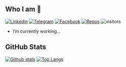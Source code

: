 ## Who I am 🤔

[![Linkedin](https://img.shields.io/badge/-eabdurayimov-0077b5?style=flat&logo=Linkedin&logoColor=white&link=https://www.linkedin.com/in/eabdurayimov/)](https://www.linkedin.com/in/eabdurayimov/)
[![Telegram](https://img.shields.io/badge/-akaramires-0088cc?style=flat&logo=Telegram&logoColor=white&link=https://web.telegram.org/#/im?p=@akaramires)](https://web.telegram.org/#/im?p=@akaramires)
[![Facebook](https://img.shields.io/badge/-akaramires-3b5998?style=flat&logo=Facebook&logoColor=white&link=https://www.facebook.com/akaramires/)](https://www.facebook.com/akaramires/)
[![Repos](https://badges.pufler.dev/repos/abdurayimov-work)](https://badges.pufler.dev)
![visitors](https://visitor-badge.laobi.icu/badge?page_id=abdurayimov-work.abdurayimov-work)


- I’m currently working...

## GitHub Stats

[![Github stats](https://github-readme-stats.vercel.app/api?username=abdurayimov-work&count_private=true&show_icons=true&include_all_commits=true&show_icons=true&hide_title=true&theme=gotham)](https://github.com/abdurayimov-work/github-readme-stats)
[![Top Langs](https://github-readme-stats.vercel.app/api/top-langs/?username=abdurayimov-work&count_private=true&layout=compact&include_all_commits=true&show_icons=true&hide_title=true&theme=gotham)](https://github.com/abdurayimov-work/github-readme-stats)
